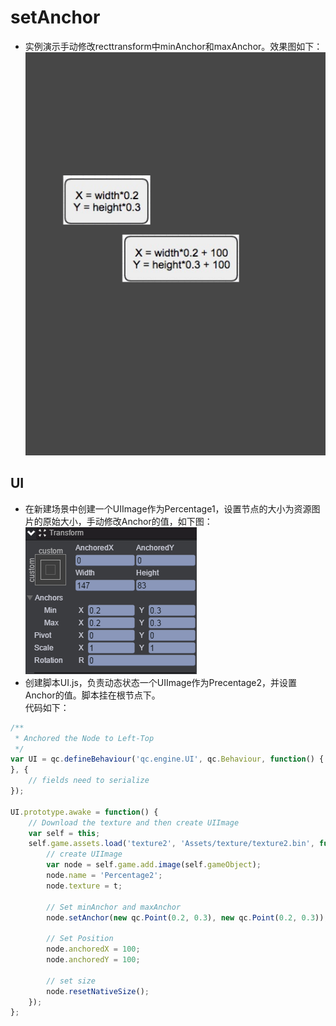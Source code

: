 # setAnchor

* 实例演示手动修改recttransform中minAnchor和maxAnchor。效果图如下：<br>
![setAnchor](images\UI.png)

## UI

* 在新建场景中创建一个UIImage作为Percentage1，设置节点的大小为资源图片的原始大小，手动修改Anchor的值，如下图：<br>
![](images\anchor.png)
* 创建脚本UI.js，负责动态状态一个UIImage作为Precentage2，并设置Anchor的值。脚本挂在根节点下。<br>
代码如下：<br>

```javascript
/**
 * Anchored the Node to Left-Top
 */ 
var UI = qc.defineBehaviour('qc.engine.UI', qc.Behaviour, function() {
}, {
    // fields need to serialize
});

UI.prototype.awake = function() {
	// Download the texture and then create UIImage
    var self = this;
    self.game.assets.load('texture2', 'Assets/texture/texture2.bin', function(t) {
        // create UIImage
        var node = self.game.add.image(self.gameObject);
        node.name = 'Percentage2';
        node.texture = t;
        
        // Set minAnchor and maxAnchor
        node.setAnchor(new qc.Point(0.2, 0.3), new qc.Point(0.2, 0.3));
        
        // Set Position
        node.anchoredX = 100;
        node.anchoredY = 100;
        
        // set size
        node.resetNativeSize();
    });
};

```
